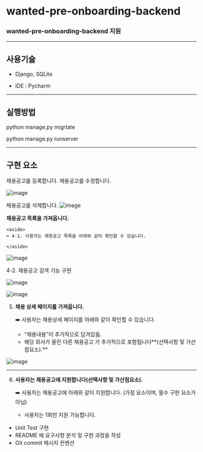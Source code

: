 # wanted-pre-onboarding-backend
### wanted-pre-onboarding-backend 지원

---
## 사용기술

* Django, SQLite

* IDE : Pycharm
---

## 실행방법

python manage.py migrtate

python manage.py runserver

---
## 구현 요소 

채용공고를 등록합니다. 채용공고를 수정합니다.

![image](https://user-images.githubusercontent.com/101803254/196041536-33f2a8df-7516-49c5-a32b-8dd90e5f0615.png)

채용공고를 삭제합니다.
![image](https://user-images.githubusercontent.com/101803254/196041678-a2758ea5-0e04-449f-95c1-af65b334eae9.png)


**채용공고 목록을 가져옵니다.**
    
    <aside>
    ➡️ 4-1. 사용자는 채용공고 목록을 아래와 같이 확인할 수 있습니다.
    
    </aside>

![image](https://user-images.githubusercontent.com/101803254/196041744-6721d2a4-7efd-4254-af62-456f9d7ca8ab.png)

4-2. 채용공고 검색 기능 구현.

![image](https://user-images.githubusercontent.com/101803254/196041773-8e84493a-bd45-4e3d-a265-759fb16383f3.png)

![image](https://user-images.githubusercontent.com/101803254/196041787-d2d68e82-5c37-4555-b995-5a94462c2429.png)


5. **채용 상세 페이지를 가져옵니다.**
    
    <aside>
    ➡️ 사용자는 채용상세 페이지를 아래와 같이 확인할 수 있습니다.
    
    - “채용내용”이 추가적으로 담겨있음.
    - 해당 회사가 올린 다른 채용공고 가 추가적으로 포함됩니다**(선택사항 및 가산점요소).**
    </aside>
    
![image](https://user-images.githubusercontent.com/101803254/196041903-01cf08a6-2b78-4bf9-a791-11990e8287fd.png)

--- 

6. **사용자는 채용공고에 지원합니다(선택사항 및 가산점요소).**
    
    <aside>
    ➡️ 사용자는 채용공고에 아래와 같이 지원합니다. (가점 요소이며, 필수 구현 요소가 아님)
    
    - 사용자는 1회만 지원 가능합니다.
    </aside>
    
- Unit Test 구현
- README 에 요구사항 분석 및 구현 과정을 작성
- Git commit 메시지 컨벤션


